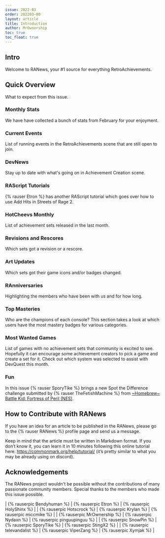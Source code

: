 ```yaml
---
issue: 2022-03
order: 202203-00
layout: article
title: Introduction
author: MrOwnership
toc: true
toc_float: true
---
```


## Intro
Welcome to RANews, your #1 source for everything RetroAchievements.


## Quick Overview
What to expect from this issue.


### Monthly Stats
We have have collected a bunch of stats from February for your enjoyment.


### Current Events
List of running events in the RetroAchievements scene that are still open to join.


### DevNews
Stay up to date with what's going on in Achievement Creation scene.


### RAScript Tutorials
{% rauser Etron %} has another RAScript tutorial which goes over how to use Add Hits in Streets of Rage 2.

<!--
### Play This Set
Community members talking about their favorite sets and why you should play them.


### Wish This Set
Wish This Set is intended to convince other members to request a game that doesn’t have an achievement set yet.

[For those who don't know if a game doesn't have achievements, you can Request a set for it by clicking in the `Request Set` link in the game's page.]


### RAGuide


### RAdvantage
Check out some tips from the community members to help you with your achievement hunting.
-->

### HotCheevs Monthly
List of achievement sets released in the last month.


### Revisions and Rescores
Which sets got a revision or a rescore.


### Art Updates
Which sets got their game icons and/or badges changed.

<!--
### Top Players
Some statistics about the top 300 players of RetroAchievements and how they progressed over the last month. New updates for this month data.
-->

### RAnniversaries
Highlighting the members who have been with us and for how long.


### Top Masteries
Who are the champions of each console? This section takes a look at which users have the most mastery badges for various categories.


### Most Wanted Games
List of games with no achievement sets that community is excited to see. Hopefully it can encourage some achievement creators to pick a game and create a set for it. Check out which system was selected to assist with DevQuest this month.


### Fun
In this issue {% rauser SporyTike %} brings a new Spot the Difference challenge submitted by {% rauser TheFetishMachine %} from [~Homebrew~ Battle Kid: Fortress of Peril (NES)](https://retroachievements.org/game/5090).


## How to Contribute with RANews
If you have an idea for an article to be published in the RANews, please go to the {% rauser RANews %} profile page and send us a message.

Keep in mind that the article must be written in Markdown format. If you don’t know it, you can learn it in 10 minutes following this online tutorial here: <https://commonmark.org/help/tutorial/> (it’s pretty similar to what you may be already using on discord).


## Acknowledgements
The RANews project wouldn't be possible without the contributions of many passionate community members. Special thanks to the members who made this issue possible.

| {% rauserpic Bendyhuman %}    | {% rauserpic Etron %}     | {% rauserpic HolyShinx %}    |
| {% rauserpic Hotscrock %}     | {% rauserpic Krylan %}    | {% rauserpic miccmike %}     |
| {% rauserpic MrOwnership %}   | {% rauserpic Nydaxn %}    | {% rauserpic pinguupinguu %} |
| {% rauserpic SnowPin %}       | {% rauserpic SporyTike %} | {% rauserpic StingX2 %}      |
| {% rauserpic televandalist %} | {% rauserpic ViperZang %} | {% rauserpic Xymjak %}       |